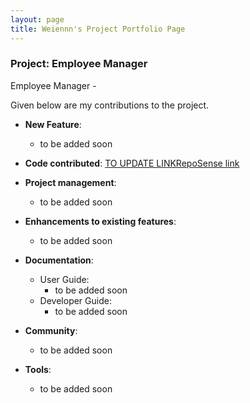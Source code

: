 ```yaml
---
layout: page
title: Weiennn's Project Portfolio Page
---
```


### Project: Employee Manager

Employee Manager - 

Given below are my contributions to the project.

* **New Feature**: 
  * to be added soon

* **Code contributed**: [TO UPDATE LINKRepoSense link](https://nus-cs2103-ay2324s1.github.io/tp-dashboard/?search=&sort=groupTitle&sortWithin=title&timeframe=commit&mergegroup=&groupSelect=groupByRepos&breakdown=true&checkedFileTypes=docs~functional-code~test-code~other)

* **Project management**:
  * to be added soon
  
* **Enhancements to existing features**:
  * to be added soon
* **Documentation**:
    * User Guide:
      * to be added soon
    * Developer Guide:
      * to be added soon

* **Community**:
  * to be added soon

* **Tools**:
  * to be added soon

